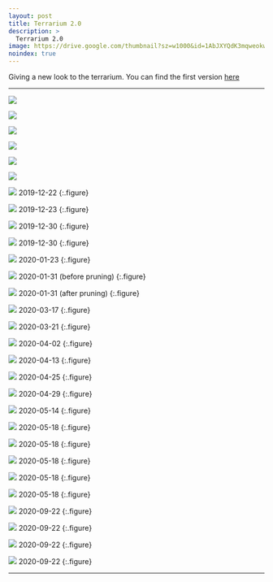 ```yaml
---
layout: post
title: Terrarium 2.0
description: >
  Terrarium 2.0
image: https://drive.google.com/thumbnail?sz=w1000&id=1AbJXYQdK3mqweokwjS6yex9ebQdFcAA5
noindex: true
---
```


Giving a new look to the terrarium. You can find the first version [here](https://teffa.dev/diy/2019-07-21-closed-terrarium/)

* * *

![](https://drive.google.com/thumbnail?sz=w1000&id=14yex6dJ22L6ySY8K3O6P5maLSA6C5Z85)

![](https://drive.google.com/thumbnail?sz=w1000&id=1nZujOoiXKagTW8dAaCboPw2mF8puQQRN)

![](https://drive.google.com/thumbnail?sz=w1000&id=1LUbiNFgZq4tVHDgpNGF1MV9hizMOc3Vp)

![](https://drive.google.com/thumbnail?sz=w1000&id=1uwuqtgxCYJCS83fV-81Alrt-Qs3FHwbI)

![](https://drive.google.com/thumbnail?sz=w1000&id=1zcx7vNuWNf9Gg3d_uNdwLd6L3yF3ViOH)

![](https://drive.google.com/thumbnail?sz=w1000&id=16JreToaH7wk5IwOrdT1AHk9QfFWhgnA5)

![](https://drive.google.com/thumbnail?sz=w1000&id=1tLtorv5udArH7-YzwBd75z5ZfHbPGzs0)
2019-12-22
{:.figure}

![](https://drive.google.com/thumbnail?sz=w1000&id=1syf_w06AISLlERnVyfwHLyDL_5opiHYU)
2019-12-23
{:.figure}

![](https://drive.google.com/thumbnail?sz=w1000&id=1Gm8EvMifmgNeQa_RWpp1Q6gyEQVBBgGU)
2019-12-30
{:.figure}

![](https://drive.google.com/thumbnail?sz=w1000&id=1rKZcaef1oR8gD8OfXjKvpL-D8bNPLiQE)
2019-12-30
{:.figure}

![](https://drive.google.com/thumbnail?sz=w1000&id=1C2QDs0TvcxOfkZ7LCePXb5_PRlFEN7NH)
2020-01-23
{:.figure}

![](https://drive.google.com/thumbnail?sz=w1000&id=1KdofCRMdC2mMJdo-p2NksVQ-Y-MPpWrL)
2020-01-31 (before pruning)
{:.figure}

![](https://drive.google.com/thumbnail?sz=w1000&id=1uVywKVaRpqL4Pa-kZaI480HCfXHeEx4P)
2020-01-31 (after pruning)
{:.figure}

![](https://drive.google.com/thumbnail?sz=w1000&id=1w94W2yywxlz7-SLouYAYX0rSv03iyoWD)
2020-03-17
{:.figure}




![](https://drive.google.com/thumbnail?sz=w1000&id=1H3XqiNHeqfaep_SMu1X05WBlIxNdsjda)
2020-03-21
{:.figure}

![](https://drive.google.com/thumbnail?sz=w1000&id=1673qpEV4N-decz1EyuN9Fk2ZXpVjk8yM)
2020-04-02
{:.figure}

![](https://drive.google.com/thumbnail?sz=w1000&id=1dfWOoPRVpGSG-iPblo73ESWtjRhQEKKy)
2020-04-13
{:.figure}

![](https://drive.google.com/thumbnail?sz=w1000&id=1liv86gKA_7hvhiUzEuol5SyGY78c4ss4)
2020-04-25
{:.figure}

![](https://drive.google.com/thumbnail?sz=w1000&id=1k-ZeMVZ2qdNzZmCvcPLvKbnfMWUyWvlq)
2020-04-29
{:.figure}

![](https://drive.google.com/thumbnail?sz=w1000&id=1EO-OVe-l0R7kDekFwk6rLm-iTPgeoq-s)
2020-05-14
{:.figure}

![](https://drive.google.com/thumbnail?sz=w1000&id=1owfouotOkDVwemT5W5zC_E-ZhMQCdfSL)
2020-05-18
{:.figure}

![](https://drive.google.com/thumbnail?sz=w1000&id=12_d_puCkZpsksBTCW3UD1hyv8_uFb8sN)
2020-05-18
{:.figure}

![](https://drive.google.com/thumbnail?sz=w1000&id=1mwv8ETEtsyas70mAFmULMjivCZXX3NiJ)
2020-05-18
{:.figure}

![](https://drive.google.com/thumbnail?sz=w1000&id=1UZpiakPLgRnFLnQL_sGU7J0x5G6Q0Qte)
2020-05-18
{:.figure}

![](https://drive.google.com/thumbnail?sz=w1000&id=1KbrI_ZtQG548t5F2XjeKml-902RgopNy)
2020-05-18
{:.figure}

![](https://drive.google.com/thumbnail?sz=w1000&id=1jkVWyEWGBWzIgH7uMX8X0nzm1L0vnrQx)
2020-09-22
{:.figure}

![](https://drive.google.com/thumbnail?sz=w1000&id=1u5yEn2N5ut4qt9stcNz1QyRrdsPGu2eI)
2020-09-22
{:.figure}

![](https://drive.google.com/thumbnail?sz=w1000&id=1AbJXYQdK3mqweokwjS6yex9ebQdFcAA5)
2020-09-22
{:.figure}

![](https://drive.google.com/thumbnail?sz=w1000&id=1hl-eKSNnIE9eEjWeaNd9T5yq4csK7GrX)
2020-09-22
{:.figure}

* * * 

